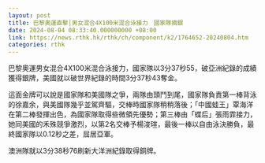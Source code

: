 ```yaml
---
layout: post
title: 巴黎奧運直擊│男女混合4X100米混合泳接力　國家隊摘銀
date: 2024-08-04 08:33:40.000000000 +08:00
link: https://news.rthk.hk/rthk/ch/component/k2/1764652-20240804.htm
categories: rthk
---
```


巴黎奧運男女混合4X100米混合泳接力，國家隊以3分37秒55，破亞洲紀錄的成績獲得銀牌，美國就以破世界紀錄的時間3分37秒43奪金。

這面金牌可以說是國家隊和美國隊之爭，兩隊由頭鬥到尾，國家隊負責第一棒背泳的徐嘉余，與美國隊幾乎並駕齊驅，交棒時國家隊稍稍落後；「中國蛙王」覃海洋在第二棒發揮出色，為國家隊取得些微領先優勢；第三棒由「蝶后」張雨霏接力，她同美國的禾殊競爭激烈，以第2名交棒予楊浚瑄，最後一棒以自由泳決勝負，最終國家隊以0.12秒之差，屈居亞軍。

澳洲隊就以3分38秒76刷新大洋洲紀錄取得銅牌。
